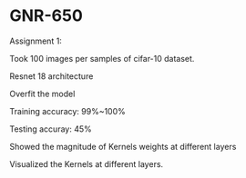 # GNR-650

Assignment 1:

Took 100 images per samples of cifar-10 dataset.

Resnet 18 architecture

Overfit the model

Training accuracy: 99%~100%

Testing accuray: 45%

Showed the magnitude of Kernels weights at different layers

Visualized the Kernels at different layers.

